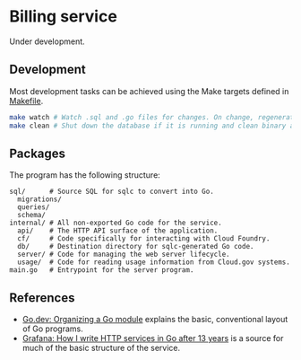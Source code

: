 # Billing service

Under development.

## Development

Most development tasks can be achieved using the Make targets defined in [Makefile](./Makefile).

```sh
make watch # Watch .sql and .go files for changes. On change, regenerate go files, recompile, and start the server.
make clean # Shut down the database if it is running and clean binary artifacts.
```

## Packages

The program has the following structure:

```
sql/      # Source SQL for sqlc to convert into Go.
  migrations/
  queries/
  schema/
internal/ # All non-exported Go code for the service.
  api/    # The HTTP API surface of the application.
  cf/     # Code specifically for interacting with Cloud Foundry.
  db/     # Destination directory for sqlc-generated Go code.
  server/ # Code for managing the web server lifecycle.
  usage/  # Code for reading usage information from Cloud.gov systems.
main.go   # Entrypoint for the server program.
```

## References

- [Go.dev: Organizing a Go module](https://go.dev/doc/modules/layout) explains the basic, conventional layout of Go programs.
- [Grafana: How I write HTTP services in Go after 13 years](https://grafana.com/blog/2024/02/09/how-i-write-http-services-in-go-after-13-years) is a source for much of the basic structure of the service.
